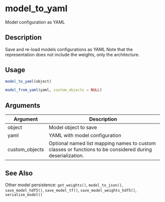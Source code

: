 # model_to_yaml


Model configuration as YAML




## Description

Save and re-load models configurations as YAML Note that the representation
does not include the weights, only the architecture.





## Usage
```r
model_to_yaml(object)

model_from_yaml(yaml, custom_objects = NULL)
```




## Arguments


Argument      |Description
------------- |----------------
object | Model object to save
yaml | YAML with model configuration
custom_objects | Optional named list mapping names to custom classes or functions to be considered during deserialization.







## See Also

Other model persistence: 
`get_weights()`,
`model_to_json()`,
`save_model_hdf5()`,
`save_model_tf()`,
`save_model_weights_hdf5()`,
`serialize_model()`



